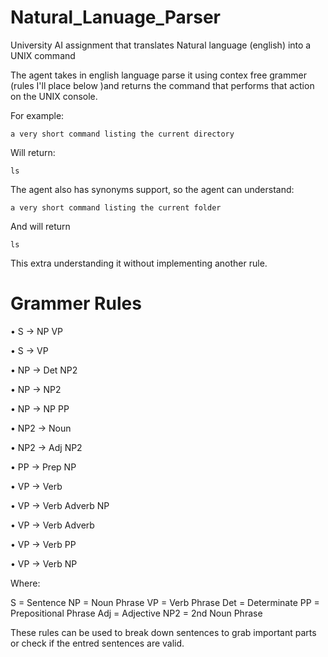 # Natural_Lanuage_Parser
University AI assignment that translates Natural language (english) into a UNIX command

The agent takes in english language parse it using contex free grammer (rules I'll place below )and returns the command that performs that action on the UNIX console.

For example:
  
	a very short command listing the current directory
  
Will return:
  
	ls
  
The agent also has synonyms support, so the agent can understand:
  
	a very short command listing the current folder
  
And will return
  
	ls
	
This extra understanding it without implementing another rule.

# Grammer Rules
• S -> NP VP

• S -> VP


• NP -> Det NP2

• NP -> NP2

• NP -> NP PP


• NP2 -> Noun

• NP2 -> Adj NP2


• PP -> Prep NP


• VP -> Verb

• VP -> Verb Adverb NP

• VP -> Verb Adverb

• VP -> Verb PP

• VP -> Verb NP

Where:

S = Sentence
NP = Noun Phrase
VP = Verb Phrase
Det = Determinate
PP = Prepositional Phrase
Adj = Adjective
NP2 = 2nd Noun Phrase

These rules can be used to break down sentences to grab important parts or check if the entred sentences are valid.
